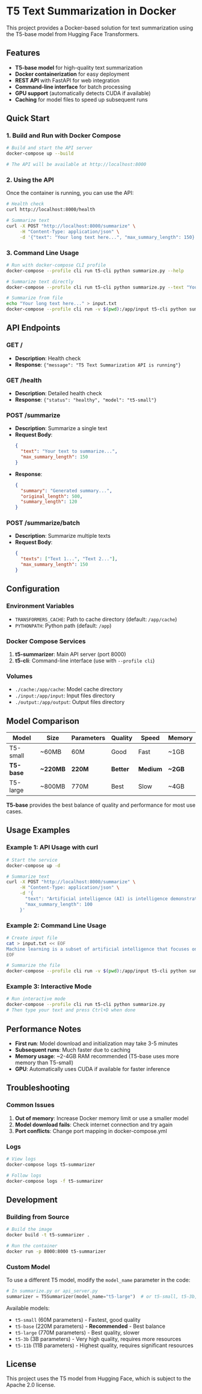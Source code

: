 # T5 Text Summarization in Docker

This project provides a Docker-based solution for text summarization using the T5-base model from Hugging Face Transformers.

## Features

- **T5-base model** for high-quality text summarization
- **Docker containerization** for easy deployment
- **REST API** with FastAPI for web integration
- **Command-line interface** for batch processing
- **GPU support** (automatically detects CUDA if available)
- **Caching** for model files to speed up subsequent runs

## Quick Start

### 1. Build and Run with Docker Compose

```bash
# Build and start the API server
docker-compose up --build

# The API will be available at http://localhost:8000
```

### 2. Using the API

Once the container is running, you can use the API:

```bash
# Health check
curl http://localhost:8000/health

# Summarize text
curl -X POST "http://localhost:8000/summarize" \
     -H "Content-Type: application/json" \
     -d '{"text": "Your long text here...", "max_summary_length": 150}'
```

### 3. Command Line Usage

```bash
# Run with docker-compose CLI profile
docker-compose --profile cli run t5-cli python summarize.py --help

# Summarize text directly
docker-compose --profile cli run t5-cli python summarize.py --text "Your text here"

# Summarize from file
echo "Your long text here..." > input.txt
docker-compose --profile cli run -v $(pwd):/app/input t5-cli python summarize.py --file /app/input/input.txt
```

## API Endpoints

### GET /
- **Description**: Health check
- **Response**: `{"message": "T5 Text Summarization API is running"}`

### GET /health
- **Description**: Detailed health check
- **Response**: `{"status": "healthy", "model": "t5-small"}`

### POST /summarize
- **Description**: Summarize a single text
- **Request Body**:
  ```json
  {
    "text": "Your text to summarize...",
    "max_summary_length": 150
  }
  ```
- **Response**:
  ```json
  {
    "summary": "Generated summary...",
    "original_length": 500,
    "summary_length": 120
  }
  ```

### POST /summarize/batch
- **Description**: Summarize multiple texts
- **Request Body**:
  ```json
  {
    "texts": ["Text 1...", "Text 2..."],
    "max_summary_length": 150
  }
  ```

## Configuration

### Environment Variables

- `TRANSFORMERS_CACHE`: Path to cache directory (default: `/app/cache`)
- `PYTHONPATH`: Python path (default: `/app`)

### Docker Compose Services

1. **t5-summarizer**: Main API server (port 8000)
2. **t5-cli**: Command-line interface (use with `--profile cli`)

### Volumes

- `./cache:/app/cache`: Model cache directory
- `./input:/app/input`: Input files directory
- `./output:/app/output`: Output files directory

## Model Comparison

| Model | Size | Parameters | Quality | Speed | Memory |
|-------|------|------------|---------|-------|--------|
| T5-small | ~60MB | 60M | Good | Fast | ~1GB |
| **T5-base** | **~220MB** | **220M** | **Better** | **Medium** | **~2GB** |
| T5-large | ~800MB | 770M | Best | Slow | ~4GB |

**T5-base** provides the best balance of quality and performance for most use cases.

## Usage Examples

### Example 1: API Usage with curl

```bash
# Start the service
docker-compose up -d

# Summarize text
curl -X POST "http://localhost:8000/summarize" \
     -H "Content-Type: application/json" \
     -d '{
       "text": "Artificial intelligence (AI) is intelligence demonstrated by machines, in contrast to the natural intelligence displayed by humans and animals. Leading AI textbooks define the field as the study of intelligent agents: any device that perceives its environment and takes actions that maximize its chance of successfully achieving its goals.",
       "max_summary_length": 100
     }'
```

### Example 2: Command Line Usage

```bash
# Create input file
cat > input.txt << EOF
Machine learning is a subset of artificial intelligence that focuses on algorithms that can learn from data. It has applications in many fields including computer vision, natural language processing, and robotics. The field has grown rapidly in recent years due to advances in computing power and the availability of large datasets.
EOF

# Summarize the file
docker-compose --profile cli run -v $(pwd):/app/input t5-cli python summarize.py --file /app/input/input.txt --max-summary-length 50
```

### Example 3: Interactive Mode

```bash
# Run interactive mode
docker-compose --profile cli run t5-cli python summarize.py
# Then type your text and press Ctrl+D when done
```

## Performance Notes

- **First run**: Model download and initialization may take 3-5 minutes
- **Subsequent runs**: Much faster due to caching
- **Memory usage**: ~2-4GB RAM recommended (T5-base uses more memory than T5-small)
- **GPU**: Automatically uses CUDA if available for faster inference

## Troubleshooting

### Common Issues

1. **Out of memory**: Increase Docker memory limit or use a smaller model
2. **Model download fails**: Check internet connection and try again
3. **Port conflicts**: Change port mapping in docker-compose.yml

### Logs

```bash
# View logs
docker-compose logs t5-summarizer

# Follow logs
docker-compose logs -f t5-summarizer
```

## Development

### Building from Source

```bash
# Build the image
docker build -t t5-summarizer .

# Run the container
docker run -p 8000:8000 t5-summarizer
```

### Custom Model

To use a different T5 model, modify the `model_name` parameter in the code:

```python
# In summarize.py or api_server.py
summarizer = T5Summarizer(model_name="t5-large")  # or t5-small, t5-3b, t5-11b
```

Available models:
- `t5-small` (60M parameters) - Fastest, good quality
- `t5-base` (220M parameters) - **Recommended** - Best balance
- `t5-large` (770M parameters) - Best quality, slower
- `t5-3b` (3B parameters) - Very high quality, requires more resources
- `t5-11b` (11B parameters) - Highest quality, requires significant resources

## License

This project uses the T5 model from Hugging Face, which is subject to the Apache 2.0 license.
